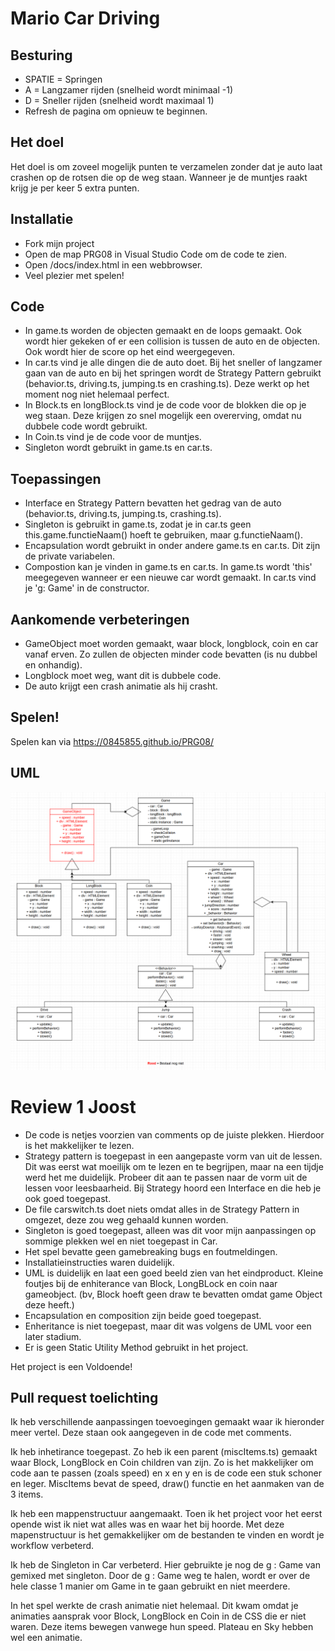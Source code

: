 # Mario Car Driving

## Besturing

- SPATIE = Springen
- A = Langzamer rijden (snelheid wordt minimaal -1)
- D = Sneller rijden (snelheid wordt maximaal 1)
- Refresh de pagina om opnieuw te beginnen.

## Het doel

Het doel is om zoveel mogelijk punten te verzamelen zonder dat je auto laat crashen op de rotsen die op de weg staan. Wanneer je de muntjes raakt krijg je per keer 5 extra punten.

## Installatie

- Fork mijn project
- Open de map PRG08 in Visual Studio Code om de code te zien.
- Open /docs/index.html in een webbrowser.
- Veel plezier met spelen!

## Code

- In game.ts worden de objecten gemaakt en de loops gemaakt. Ook wordt hier gekeken of er een collision is tussen de auto en de objecten. Ook wordt hier de score op het eind weergegeven.
- In car.ts vind je alle dingen die de auto doet. Bij het sneller of langzamer gaan van de auto en bij het springen wordt de Strategy Pattern gebruikt (behavior.ts, driving.ts, jumping.ts en crashing.ts). Deze werkt op het moment nog niet helemaal perfect.
- In Block.ts en longBlock.ts vind je de code voor de blokken die op je weg staan. Deze krijgen zo snel mogelijk een overerving, omdat nu dubbele code wordt gebruikt.
- In Coin.ts vind je de code voor de muntjes.
- Singleton wordt gebruikt in game.ts en car.ts.

## Toepassingen
- Interface en Strategy Pattern bevatten het gedrag van de auto (behavior.ts, driving.ts, jumping.ts, crashing.ts).
- Singleton is gebruikt in game.ts, zodat je in car.ts geen this.game.functieNaam() hoeft te gebruiken, maar g.functieNaam().
- Encapsulation wordt gebruikt in onder andere game.ts en car.ts. Dit zijn de private variabelen.
- Compostion kan je vinden in game.ts en car.ts. In game.ts wordt 'this' meegegeven wanneer er een nieuwe car wordt gemaakt. In car.ts vind je 'g: Game' in de constructor.

## Aankomende verbeteringen

- GameObject moet worden gemaakt, waar block, longblock, coin en car vanaf erven. Zo zullen de objecten minder code bevatten (is nu dubbel en onhandig).
- Longblock moet weg, want dit is dubbele code.
- De auto krijgt een crash animatie als hij crasht.

## Spelen!

Spelen kan via https://0845855.github.io/PRG08/

## UML

![UML image](https://github.com/0845855/PRG08/blob/master/UML.png)


# Review 1 Joost
- De code is netjes voorzien van comments op de juiste plekken. Hierdoor is het makkelijker te lezen.
- Strategy pattern is toegepast in een aangepaste vorm van uit de lessen. Dit was eerst wat moeilijk om te lezen en te begrijpen, maar na een tijdje werd het me duidelijk. Probeer dit aan te passen naar de vorm uit de lessen voor leesbaarheid. Bij Strategy hoord een Interface en die heb je ook goed toegepast. 
- De file carswitch.ts doet niets omdat alles in de Strategy Pattern in omgezet, deze zou weg gehaald kunnen worden.
- Singleton is goed toegepast, alleen was dit voor mijn aanpassingen op sommige plekken wel en niet toegepast in Car.
- Het spel bevatte geen gamebreaking bugs en foutmeldingen.
- Installatieinstructies waren duidelijk.
- UML is duidelijk en laat een goed beeld zien van het eindproduct. Kleine foutjes bij de enhiterance van Block, LongBLock en coin naar gameobject. (bv, Block hoeft geen draw te bevatten omdat game Object deze heeft.)
- Encapsulation en composition zijn beide goed toegepast.
- Enheritance is niet toegepast, maar dit was volgens de UML voor een later stadium.
- Er is geen Static Utility Method gebruikt in het project.

Het project is een Voldoende!

## Pull request toelichting

Ik heb verschillende aanpassingen toevoegingen gemaakt waar ik hieronder meer vertel. Deze staan ook aangegeven in de code met comments.

Ik heb inhetirance toegepast. Zo heb ik een parent (miscItems.ts) gemaakt waar Block, LongBlock en Coin children van zijn. Zo is het makkelijker om code aan te passen (zoals speed) en x en y en is de code een stuk schoner en leger. MiscItems bevat de speed, draw() functie en het aanmaken van de 3 items.

Ik heb een mappenstructuur aangemaakt. Toen ik het project voor het eerst opende wist ik niet wat alles was en waar het bij hoorde. Met deze mapenstructuur is het gemakkelijker om de bestanden te vinden en wordt je workflow verbeterd.

Ik heb de Singleton in Car verbeterd. Hier gebruikte je nog de g : Game van gemixed met singleton. Door de g : Game weg te halen, wordt er over de hele classe 1 manier om Game in te gaan gebruikt en niet meerdere.

In het spel werkte de crash animatie niet helemaal. Dit kwam omdat je animaties aansprak voor Block, LongBlock en Coin in de CSS die er niet waren. Deze items bewegen vanwege hun speed. Plateau en Sky hebben wel een animatie.


